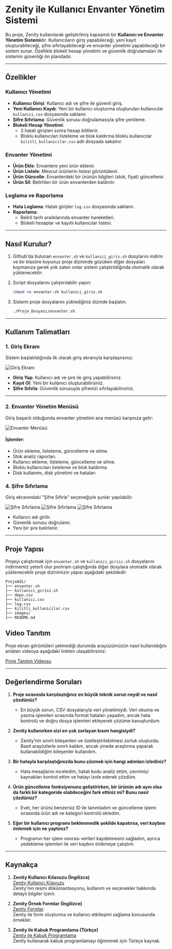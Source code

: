 # Zenity ile Kullanıcı Envanter Yönetim Sistemi

Bu proje, Zenity kullanılarak geliştirilmiş kapsamılı bir **Kullanıcı ve Envanter Yönetim Sistemi**dir. Kullanıcıların giriş yapabileceği, yeni kayıt oluşturabileceği, şifre sıfırlayabileceği ve envanter yönetimi yapabileceği bir sistem sunar. Özellikle blokeli hesap yönetimi ve güvenlik doğrulamaları ile sistemin güvenliği ön plandadır.

---

## **Özellikler**

### **Kullanıcı Yönetimi**
- **Kullanıcı Girişi**: Kullanıcı adı ve şifre ile güvenli giriş.
- **Yeni Kullanıcı Kaydı**: Yeni bir kullanıcı oluşturma oluşturulan kullanıcılar `kullanici.csv` dosyasında saklanır.
- **Şifre Sıfırlama**: Güvenlik sorusu doğrulamasıyla şifre yenileme.
- **Blokeli Hesap Yönetimi**:
  - 3 hatalı girişten sonra hesap kilitlenir.
  - Bloklu kullanıcıları listeleme ve blok kaldırma bloklu kullanıcılar `kilitli_kullanicilar.csv` adlı dosyada sakalnır.

### **Envanter Yönetimi**
- **Ürün Ekle**: Envantere yeni ürün eklenir.
- **Ürün Listele**: Mevcut ürünlerin listesi görüntülenir.
- **Ürün Güncelle**: Envanterdeki bir ürünün bilgileri (stok, fiyat) güncellenir.
- **Ürün Sil**: Belirtilen bir ürün envanterden kaldırılır.

### **Loglama ve Raporlama**
- **Hata Loglama**: Hatalı girişler `log.csv` dosyasında saklanır.
- **Raporlama**:
  - Belirli tarih aralıklarında envanter hareketleri.
  - Blokeli hesaplar ve kayıtlı kullanıcılar listesi.
 
---

## **Nasıl Kurulur?**

1. Github'da bulunan `envanter.sh` ve `kullanici_giris.sh` dosylarını indirin ve bir klasöre koyunuz proje dizininde gözüken diğer dosyaları koymanıza gerek yok zaten onlar sistem çalıştırıldığında otomatik olarak yüklenecektir:

2. Script dosyalarını çalıştırılabilir yapın:
    ```bash
    chmod +x envanter.sh kullanici_giris.sh
    ```

3. Sistemi proje dosyalarını yüklediğiniz dizinde başlatın:
    ```bash
    ./Proje_Dosyası/envanter.sh
    ```

---

## **Kullanım Talimatları**

### **1. Giriş Ekranı**
Sistem başlatıldığında ilk olarak giriş ekranıyla karşılaşırsınız:

![Giriş Ekranı](images/giris_ekrani.png)

- **Giriş Yap**: Kullanıcı adı ve şire ile giriş yapabilirsiniz.
- **Kayıt Ol**: Yeni bir kullanıcı oluşturabilirsiniz.
- **Şifre Sıfırla**: Güvenlik sorusuyla şifrenizi sıfırlayabilirsiniz.

---

### **2. Envanter Yönetim Menüsü**
Giriş başarılı olduğunda envanter yönetimi ana menüsü karşınıza gelir:

![Envanter Menüsü](images/envanter_menusu.png)

#### **İşlemler**:
- Ürün ekleme, listeleme, güncelleme ve silme.
- Stok analiz raporları.
- Kullanıcı ekleme, listeleme, güncelleme ve silme.
- Bloklu kullanıcıları listeleme ve blok kaldırma.
- Disk kullanımı, disk yönetimi ve hataları

### **4. Şifre Sıfırlama**
Giriş ekranındaki "Şifre Sıfırla" seçeneğiyle şunlar yapılabilir:

![Şifre Sıfırlama](images/sifre_sifirlama_menusu_1.png)
![Şifre Sıfırlama](images/sifre_sifirlama_menusu_2.png)
![Şifre Sıfırlama](images/sifre_sifirlama_menusu_3.png)

- Kullanıcı adı girilir.
- Güvenlik sorusu doğrulanır.
- Yeni bir şire belirlenir.

---

## **Proje Yapısı**
Projeyi çalıştırmak için `envanter.sh` ve `kullanici_girisi.sh` dosyalarını indirmemiz yeterli olur prohram çalıştığında diğer dosylara otomatik olarak yüklenecektir proje dizinimizin yapısı aşağıdaki şekildedir

```
ProjeAdi/
├── envanter.sh         
├── kullanici_girisi.sh 
├── depo.csv              
├── kullanici.csv          
├── log.csv           
├── kilitli_kullanicilar.csv
├── images/              
├── README.md              
```

## **Video Tanıtım**

Proje ekran görüntüleri yetmediği durumda arayüzümüzün nasıl kullanıldığını anlatan videoya aşağıdaki linkten ulaşabilirsiniz:

[Proje Tanıtım Videosu](https://example.com/video)

---

## Değerlendirme Soruları

1. **Proje sırasında karşılaştığınız en büyük teknik sorun neydi ve nasıl çözdünüz?**
   - En büyük sorun, CSV dosyalarıyla veri yönetimiydi. Veri okuma ve yazma işlemleri sırasında format hataları yaşadım, ancak hata kontrolü ve doğru dosya işlemleri ekleyerek çözüme kavuşturdum.

2. **Zenity kullanırken sizi en çok zorlayan kısım hangisiydi?**
   - Zenity’nin sınırlı bileşenleri ve özelleştirilebilmesi zorluk oluşturdu. Basit arayüzlerle sınırlı kaldım, ancak yinede araştırma yaparak kullanabildiğim bileşenler kullandım.

3. **Bir hatayla karşılaştığınızda bunu çözmek için hangi adımları izlediniz?**
   - Hata mesajlarını inceledim, hatalı kodu analiz ettim, çevrimiçi kaynakları kontrol ettim ve hatayı izole ederek çözdüm.

4. **Ürün güncelleme fonksiyonunu geliştirirken, bir ürünün adı aynı olsa da farklı bir kategoride olabileceğini fark ettiniz mi? Bunu nasıl çözdünüz?**
   - Evet, her ürünü benzersiz ID ile tanımladım ve güncelleme işlemi sırasında ürün adı ve kategori kontrolü ekledim.

5. **Eğer bir kullanıcı programı beklenmedik şekilde kapatırsa, veri kaybını önlemek için ne yaptınız?**
   - Programın her işlem sonrası verileri kaydetmesini sağladım, ayrıca yedekleme işlemleri ile veri kaybını önlemeye çalıştım.
  
---

## Kaynakça 

1. **Zenity Kullanıcı Kılavuzu (İngilizce)**  
   [Zenity Kullanıcı Kılavuzu](https://help.gnome.org/users/zenity/3.32/)  
   Zenity'nin resmi dökümantasyonu, kullanım ve seçenekler hakkında detaylı bilgiler içerir.

2. **Zenity Örnek Formlar (İngilizce)**  
   [Zenity Formlar](https://help.gnome.org/users/zenity/stable/forms.html.en)  
   Zenity ile form oluşturma ve kullanıcı etkileşimi sağlama konusunda örnekler.

3. **Zenity ile Kabuk Programlama (Türkçe)**  
   [Zenity ile Kabuk Programlama](https://wiki.ubuntu-tr.net/index.php?title=Zenity_ile_kabuk_proglamlama)  
   Zenity kullanarak kabuk programlamayı öğrenmek için Türkçe kaynak.


